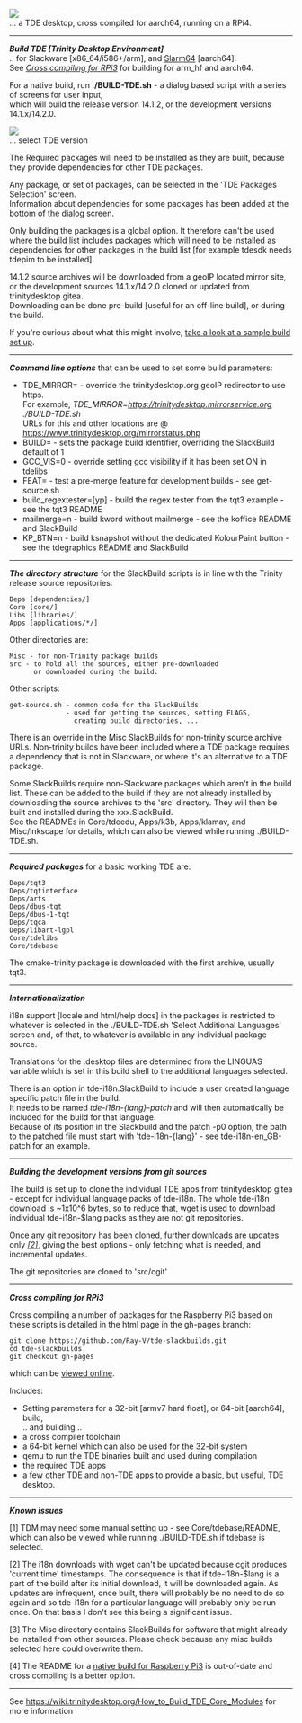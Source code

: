 [<img src="https://ray-v.github.io/TDE-aarch64-gui.png">](https://ray-v.github.io/TDE-aarch64-gui.png "TDE desktop")  
... a TDE desktop, cross compiled for aarch64, running on a RPi4.

---
***Build TDE [Trinity Desktop Environment]***  
.. for Slackware [x86_64/i586+/arm], and [Slarm64](http://slarm64.org/download.html) [aarch64].  
See [*Cross compiling for RPi3*](#xcompiling) for building for arm_hf and aarch64.

For a native build, run **./BUILD-TDE.sh** - a dialog based script with a series of screens for user input,  
which will build the release version 14.1.2, or the development versions 14.1.x/14.2.0.

[<img src="https://ray-v.github.io/TDE-version.png">](https://ray-v.github.io/TDE-version.png "TDE version")  
... select TDE version

The Required packages will need to be installed as they are built, because they provide dependencies for other TDE packages.

Any package, or set of packages, can be selected in the 'TDE Packages Selection' screen.  
Information about dependencies for some packages has been added at the bottom of the dialog screen.

Only building the packages is a global option. It therefore can't be used where the build list includes packages which will need to be installed as dependencies for other packages in the build list [for example tdesdk needs tdepim to be installed].

14.1.2 source archives will be downloaded from a geoIP located mirror site, or the development sources 14.1.x/14.2.0 cloned or updated from trinitydesktop gitea.  
Downloading can be done pre-build [useful for an off-line build], or during the build.

If you're curious about what this might involve, [take a look at a sample build set up](https://ray-v.github.io/A_typical_TDE_SlackBuild.html).

---

***Command line options*** that can be used to set some build parameters:
* TDE_MIRROR= - override the trinitydesktop.org geoIP redirector to use https.  
   For example, *TDE_MIRROR=https://trinitydesktop.mirrorservice.org ./BUILD-TDE.sh*  
URLs for this and other locations are @ https://www.trinitydesktop.org/mirrorstatus.php
* BUILD= - sets the package build identifier, overriding the SlackBuild default of 1
* GCC_VIS=0 - override setting gcc visibility if it has been set ON in tdelibs
* FEAT= - test a pre-merge feature for development builds - see get-source.sh
* build_regextester=[yp] - build the regex tester from the tqt3 example - see the tqt3 README
* mailmerge=n - build kword without mailmerge - see the koffice README and SlackBuild
* KP_BTN=n - build ksnapshot without the dedicated KolourPaint button - see the tdegraphics README and SlackBuild

---

***The directory structure*** for the SlackBuild scripts is in line with the Trinity release source repositories:  
```
Deps [dependencies/]
Core [core/]
Libs [libraries/]
Apps [applications/*/]
```
Other directories are:  
```
Misc - for non-Trinity package builds
src - to hold all the sources, either pre-downloaded
      or downloaded during the build.
```
Other scripts:  
```
get-source.sh - common code for the SlackBuilds
              - used for getting the sources, setting FLAGS,
                creating build directories, ...
```
There is an override in the Misc SlackBuilds for non-trinity source archive URLs. Non-trinity builds have been included where a TDE package requires a dependency that is not in Slackware, or where it's an alternative to a TDE package.

Some SlackBuilds require non-Slackware packages which aren't in the build list. These can be added to the build if they are not already installed by downloading the source archives to the 'src' directory. They will then be built and installed during the xxx.SlackBuild.   
See the READMEs in Core/tdeedu, Apps/k3b, Apps/klamav, and Misc/inkscape for details, which can also be viewed while running ./BUILD-TDE.sh.

---

***Required packages*** for a basic working TDE are:  
```
Deps/tqt3
Deps/tqtinterface
Deps/arts
Deps/dbus-tqt
Deps/dbus-1-tqt
Deps/tqca
Deps/libart-lgpl
Core/tdelibs
Core/tdebase
```
The cmake-trinity package is downloaded with the first archive, usually tqt3.

---

***Internationalization***

i18n support [locale and html/help docs] in the packages is restricted to whatever is selected in the ./BUILD-TDE.sh 'Select Additional Languages' screen and, of that, to whatever is available in any individual package source.

Translations for the .desktop files are determined from the LINGUAS variable which is set in this build shell to the additional languages selected.

There is an option in tde-i18n.SlackBuild to include a user created language specific patch file in the build.  
It needs to be named *tde-i18n-{lang}-patch* and will then automatically be included for the build for that language.  
Because of its position in the Slackbuild and the patch -p0 option, the path to the patched file must start with 'tde-i18n-{lang}' - see tde-i18n-en_GB-patch for an example.

---

***Building the development versions from git sources***

The build is set up to clone the individual TDE apps from trinitydesktop gitea - except for individual language packs of tde-i18n. The whole tde-i18n download is ~1x10^6 bytes, so to reduce that, wget is used to download individual tde-i18n-$lang packs as they are not git repositories.

Once any git repository has been cloned, further downloads are updates only [*[2]*](#git_updates), giving the best options - only fetching what is needed, and incremental updates.

The git repositories are cloned to 'src/cgit'

---
<a id="xcompiling"></a>***Cross compiling for RPi3***

Cross compiling a number of packages for the Raspberry Pi3 based on these scripts is detailed in the html page in the gh-pages branch:
```
git clone https://github.com/Ray-V/tde-slackbuilds.git  
cd tde-slackbuilds  
git checkout gh-pages
```

which can be [viewed online](https://ray-v.github.io/tde-slackbuilds/cross-compiling-TDE-for-the-RPi3.html).

Includes:
* Setting parameters for a 32-bit [armv7 hard float], or 64-bit [aarch64], build,  
   .. and building ..
*  a cross compiler toolchain
*  a 64-bit kernel which can also be used for the 32-bit system
*  qemu to run the TDE binaries built and used during compilation
*  the required TDE apps
*  a few other TDE and non-TDE apps to provide a basic, but useful, TDE desktop.

---

***Known issues***

[1] TDM may need some manual setting up - see Core/tdebase/README, which can also be viewed while running ./BUILD-TDE.sh if tdebase is selected.

<a id="git_updates"></a>[2] The i18n downloads with wget can't be updated because cgit produces 'current time' timestamps. The consequence is that if tde-i18n-$lang is a part of the build after its initial download, it will be downloaded again. As updates are infrequent, once built, there will probably be no need to do so again and so tde-i18n for a particular language will probably only be run once. On that basis I don't see this being a significant issue.

[3] The Misc directory contains SlackBuilds for software that might already be installed from other sources. Please check because any misc builds selected here could overwrite them.

[4] The README for a [native build for Raspberry Pi3](./README-Raspberry-Pi3.md) is out-of-date and cross compiling is a better option.

---

See https://wiki.trinitydesktop.org/How_to_Build_TDE_Core_Modules for more information

